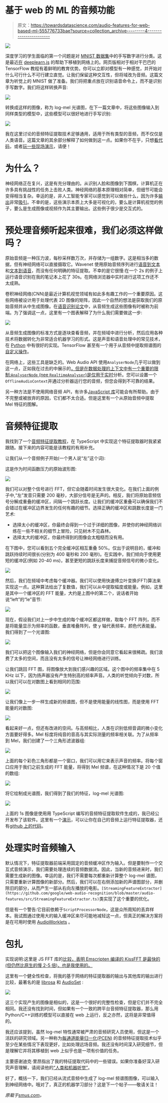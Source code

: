 # 基于 web 的 ML 的音频功能

> 原文：<https://towardsdatascience.com/audio-features-for-web-based-ml-555776733bae?source=collection_archive---------4----------------------->

![](img/06dedbe9e67a4aa9dcf1eb329ef837b3.png)

深度学习的学生面临的第一个问题是对 [MNIST 数据集](https://www.tensorflow.org/get_started/mnist/beginners)中的手写数字进行分类。这是最近[在](https://deeplearnjs.org/demos/model-builder/) [deeplearn.js](https://deeplearnjs.org/) 的帮助下移植到网络上的。网页版相对于相对干巴巴的 TensorFlow 教程有着鲜明的教育优势。你可以立即对模型有一种感觉，并开始对什么可行什么不可行建立直觉。让我们保留这种交互性，但将域改为音频。这篇文章为听觉上的 MNIST 做了准备。我们将把重点放在识别语音命令上，而不是识别手写数字。我们将这样转换声音:

![](img/2c9a1636122d2e0a145a209b7000af80.png)

转换成这样的图像，称为 log-mel 光谱图，在下一篇文章中，将这些图像输入到同样类型的模型中，这些模型可以很好地进行手写识别:

![](img/b7bc1db96b59a7720215209cdb6f264e.png)

我在这里讨论的音频特征提取技术足够通用，适用于所有类型的音频，而不仅仅是人类语音。这篇文章的其余部分解释了如何做到这一点。如果你不在乎，只想[看代码](https://github.com/google/web-audio-recognition/tree/master/audio-features)，或者[玩一些现场演示](https://google.github.io/web-audio-recognition/audio-features/)，请便！

# 为什么？

神经网络正在复兴，这是有充分理由的。从识别人脸和图像到下围棋，计算机正在许多具有挑战性的任务上击败人类。神经网络的基本原理相对简单，但细节可能会变得相当复杂。幸运的是，非人工智能专家可以感觉到可以做些什么，因为许多[输出](http://www.cs.ubc.ca/~van/papers/2017-TOG-deepLoco/)非常[吸引](https://www.youtube.com/watch?v=5h4R959O0cY)。不幸的是，这些演示本质上大多是可视化的，要么是计算机视觉的例子，要么是生成图像或视频作为其主要输出。这些例子很少是交互式的。

# 预处理音频听起来很难，我们必须这样做吗？

原始音频是一种压力波，每秒采样数万次，并存储为一组数字。这是相当多的数据，但有神经网络可以直接摄取它。Wavenet 使用原始音频序列进行[语音到文本](https://github.com/buriburisuri/speech-to-text-wavenet)和[文本到语音](https://deepmind.com/blog/wavenet-generative-model-raw-audio/)，而没有任何明确的特征提取。不幸的是它很慢:在一个 2s 的例子上运行语音识别在我的笔记本上花了 30s。在网络浏览器中实时进行这项工作还不太成熟。

卷积神经网络(CNN)是最近计算机视觉领域有如此多有趣工作的一个重要原因。这些网络被设计用于处理代表 2D 图像的矩阵，因此一个自然的想法是获取我们的原始音频并从中生成图像。在[语音识别论文](https://static.googleusercontent.com/media/research.google.com/en//pubs/archive/43960.pdf)中，从音频生成这些图像有时被称为前端。为了强调这一点，这里有一个图表解释了为什么我们需要做这一步:

![](img/51df3daba31cefc2eaa3390c91b4b2d0.png)

从音频生成图像的标准方式是逐块查看音频，并在频域中进行分析，然后应用各种技术将数据转化为非常适合机器学习的形式。这是声音和语音处理中的常见技术，在 [Python](https://github.com/librosa/librosa) 中有很好的实现。TensorFlow 甚至有一个用于从音频中提取频谱图的[自定义操作](https://github.com/tensorflow/tensorflow/blob/master/tensorflow/examples/wav_to_spectrogram/wav_to_spectrogram.cc)。

在网络上，这些工具是缺乏的。Web Audio API 使用`AnalyserNode`几乎可以做到这一点，正如我在过去的中展示的[，但是在数据处理的上下文中有一个重要的限制:`AnalyserNode` (nee `RealtimeAnalyser`)是](https://borismus.github.io/spectrogram/)[仅用于实时](https://stackoverflow.com/questions/45697898/web-audio-api-getfloatfrequencydata-function-setting-float32array-argument-data)分析。您可以设置一个`OfflineAudioContext`并通过分析器运行您的音频，但您会得到不可靠的结果。

另一种方法是不使用网络音频 API，有许多[JavaScript 库](https://github.com/corbanbrook/dsp.js/)可能会有所帮助。由于不完整或被放弃的原因，它们都不太合适。但是这里有一个从原始音频中提取 Mel 特征的图解。

# 音频特征提取

我找到了一个[音频特征提取教程](http://practicalcryptography.com/miscellaneous/machine-learning/guide-mel-frequency-cepstral-coefficients-mfccs/)，在 TypeScript 中实现这个特征提取器时我紧紧跟随。接下来的内容可能是该教程的有用补充。

让我们从一个音频例子开始(一个男人说“左”这个词):

这是作为时间函数压力的原始波形图:

![](img/f900e42d884650dfd5c8c5c65c1b7e13.png)

我们可以对整个信号进行 FFT，但它会随着时间发生很大变化。在我们上面的例子中,“左”发音只需要 200 毫秒，大部分信号是无声的。相反，我们将原始音频信号分解成重叠的缓冲区，间隔一个跳跃长度。让我们的缓冲区重叠可以确保我们不会错过在缓冲区边界发生的任何有趣的细节。选择正确的缓冲区和跳数长度是一门艺术:

*   选择太小的缓冲区，你最终会得到一个过于详细的图像，并使你的神经网络训练在一些不相关的细节上冒险，只见树木不见森林。
*   选择太大的缓冲区，你最终得到的图像会太粗糙而没有用。

在下图中，您可以看到五个完全缓冲区相互重叠 50%。仅出于说明目的，缓冲和跳跃持续时间很长(分别为 400 毫秒和 200 毫秒)。在实践中，我们倾向于使用更短的缓冲区(例如 20-40 ms)，甚至更短的跳跃长度来捕捉音频信号的微小变化。

![](img/dfc63ebd95de04aeb07c2f1018c825fb.png)

然后，我们在频域中考虑每个缓冲器。我们可以使用快速傅立叶变换(FFT)算法来实现这一点。这种算法给出了复数值，我们可以从中提取幅度或能量。例如，这里是其中一个缓冲区的 FFT 能量，大约是上图中的第二个，说话者开始说“left”的“le”音节:

![](img/e615df0e75818a52ba3cc2a3a4907c74.png)

现在，假设我们对上一步中生成的每个缓冲区都这样做，取每个 FFT 阵列，而不是将能量显示为频率的函数，垂直堆叠阵列，使 y 轴代表频率，颜色代表能量。我们得到了一个光谱图:

![](img/e1844839fc47e184f7dad49c7dc5e4e1.png)

我们可以把这个图像输入我们的神经网络，但是你会同意它看起来很稀疏。我们浪费了太多的空间，而且没有太多的信号让神经网络进行训练。

让我们跳回 FFT 图，将图像放大到我们感兴趣的区域。这个图中的频率集中在 5 KHz 以下，因为扬声器没有产生特别高的频率声音。人类的听觉倾向于对数，所以我们可以在对数图上看到相同的范围:

![](img/040ec8a9a9fee795812d6633252d74eb.png)

让我们像上一步一样生成新的频谱图，但不是使用能量的线性图，而是使用 FFT 能量的对数图:

![](img/7c0d72e4fc2348460f2d3f2490c098a4.png)

看起来好一点，但还有改进的空间。与高频相比，人类在识别低频音调的微小变化方面要好得多。Mel 标度将纯音的音高与其实际测量的频率相关联。为了从频率到 Mel，我们创建了一个三角形滤波器组:

![](img/a98b2a6479dd5f371cdd7244e69b9fa2.png)

上面的每个彩色三角形都是一个窗口，我们可以用它来表示声音的频率。将每个窗口应用于我们之前生成的 FFT 能量，将得到 Mel 频谱，在这种情况下是 20 个值的数组:

![](img/1b872b09e645b539553a8902885605a2.png)

将它绘制成光谱图，我们得到了我们的特征，log-mel 光谱图:

![](img/ebb2bf125bbf987c65d73ddde6c51607.png)

上面的 1s 图像是使用用 TypeScript 编写的音频特征提取软件生成的，我已经公开发布了该软件。这里有一个[演示](https://google.github.io/web-audio-recognition/audio-features/)，可以让你在自己的音频上运行特征提取器，还有[github 上的代码](https://github.com/google/web-audio-recognition/tree/master/audio-features)。

# 处理实时音频输入

默认情况下，特征提取器前端采用固定的音频缓冲区作为输入。但是要制作一个交互式音频演示，我们需要处理连续的音频数据流。因此，当新的音频进来时，我们需要生成新的图像。幸运的是，我们不需要每次都重新计算整个 log-mel 谱图，只需要重新计算图像的新部分。然后，我们可以在右侧添加新的声谱图部分，并删除旧的部分，从而产生一部从右向左播放的电影。`[StreamingFeatureExtractor](https://github.com/google/web-audio-recognition/blob/master/audio-features/src/StreamingFeatureExtractor.ts)`类实现了这个重要的优化。

但是有一个警告:它目前依赖于`ScriptProcessorNode`，这是众所周知的丢弃样本。我试图通过使用大的输入缓冲区来尽可能地减轻这一点，但真正的解决方案将是在可用时使用 [AudioWorklets](https://drafts.css-houdini.org/worklets/#worklet-section) 。

# 包扎

实现说明:这里是 JS FFT 库的[比较，表明 Emscripten 编译的 KissFFT 是最快的(但仍然比原生的慢 2-5 倍)，也是我使用的。](https://thebreakfastpost.com/2015/10/18/ffts-in-javascript/)

这里有一个健全性检查，将我的基于网络的特征提取器的输出与其他库的输出进行比较，最著名的是 [librosa](https://github.com/librosa/librosa) 和 [AudioSet](https://github.com/tensorflow/models/blob/master/research/audioset/mel_features.py) :

![](img/b6636836f02deeedb36340602fd003ba.png)

这三个实现产生的图像是相似的，这是一个很好的完整性检查，但是它们并不完全相同。我还没有找到时间，但如果有一个一致的跨平台音频特征提取器，那么用 Python/C++训练的模型可以直接在 web 上运行，反之亦然，这将是非常值得的。

我还应该提到，虽然 log-mel 特性通常被严肃的音频研究人员使用，但这是一个活跃的研究领域。另一种称为[每通道能量归一化(PCEN)](https://arxiv.org/pdf/1607.05666.pdf) 的音频特征提取技术似乎至少在某些情况下表现更好，比如处理远场音频。我还没有时间深入研究细节，但是理解它并将其移植到 web 上似乎也是一项有价值的任务。

主要感谢迪克·里昂指出了我的特征提取代码中的一些错误。如果你准备好深入研究声音理解，请阅读他的[“人类和机器听觉”](https://www.amazon.com/Human-Machine-Hearing-Extracting-Meaning/dp/1107007534)。

好了，概括一下，我们已经从流式音频中生成了 log-mel 频谱图图像，可以输入到神经网络中。哦对了，真正的机器学习部分？这是下一个帖子——敬请关注！

*原载于*[*smus.com*](http://smus.com/web-audio-ml-features/)*。*
